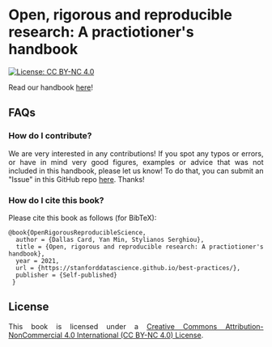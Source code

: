 # Open, rigorous and reproducible research: A practiotioner's handbook

[![License: CC BY-NC 4.0](https://img.shields.io/badge/License-CC%20BY--NC%204.0-lightgrey.svg)](https://creativecommons.org/licenses/by-nc/4.0/)

<div align='justify'>
  
Read our handbook [here](https://stanforddatascience.github.io/best-practices/)!

## FAQs

### How do I contribute?

We are very interested in any contributions! If you spot any typos or errors, or have in mind very good figures, examples or advice that was not included in this handbook, please let us know! To do that, you can submit an "Issue" in this GitHub repo [here](https://github.com/serghiou/scientific-method-handbook/issues). Thanks!


### How do I cite this book?

Please cite this book as follows (for BibTeX):

```
@book{OpenRigorousReproducibleScience, 
  author = {Dallas Card, Yan Min, Stylianos Serghiou}, 
  title = {Open, rigorous and reproducible research: A practiotioner's handbook}, 
  year = 2021,
  url = {https://stanforddatascience.github.io/best-practices/}, 
  publisher = {Self-published} 
 }
```

## License

This book is licensed under a [Creative Commons Attribution-NonCommercial 4.0 International (CC BY-NC 4.0) License](https://creativecommons.org/licenses/by-nc/4.0/).

</div>

